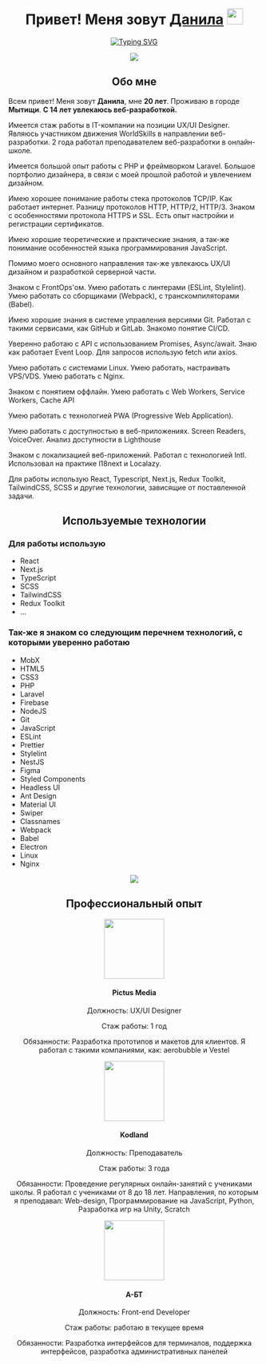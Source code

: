 <h1 align="center">Привет! Меня зовут <a href="https://t.me/shotmeow" target="_blank">Данила</a> 
<img src="https://github.com/blackcater/blackcater/raw/main/images/Hi.gif" height="32"/></h1>
<p align="center"><a href="https://git.io/typing-svg"><img src="https://readme-typing-svg.demolab.com?font=JetBrains+Mono&pause=1000&color=58A6FF&center=true&vCenter=true&width=435&lines=Full-stack+JavaScript+Developer;UX%2FUI+Designer;Web+Technologies+Teacher;Independent+Specialist" alt="Typing SVG" /></a></p>
<div align="center">
  <img src="https://github-readme-stats.vercel.app/api?username=shotmeow">
</div>

<h2 align="center">Обо мне</h2>
<p>
  Всем привет! Меня зовут <strong>Данила</strong>, мне <strong>20 лет</strong>. Проживаю в городе <strong>Мытищи</strong>. <strong>С 14 лет увлекаюсь веб-разработкой.</strong>
</p>
<p>
  Имеется стаж работы в IT-компании на позиции UX/UI Designer. Являюсь участником движения WorldSkills в направлении веб-разработки. 2 года работал преподавателем веб-разработки в онлайн-школе.
</p>
<p>
  Имеется большой опыт работы с PHP и фреймворком Laravel. Большое портфолио дизайнера, в связи с моей прошлой работой и увлечением дизайном.
</p>
<p>
  Имею хорошее понимание работы стека протоколов TCP/IP. Как работает интернет. Разницу протоколов HTTP, HTTP/2, HTTP/3. Знаком с особенностями протокола HTTPS и SSL. Есть опыт настройки и регистрации сертификатов.
</p>
<p>
  Имею хорошие теоретические и практические знания, а так-же понимание особенностей языка программирования JavaScript.
</p>

<p>Помимо моего основного направления так-же увлекаюсь UX/UI дизайном и разработкой серверной части.</p>

<p>
  Знаком с FrontOps'ом. Умею работать с линтерами (ESLint, Stylelint). Умею работать со сборщиками (Webpack), с транскомпиляторами (Babel).  
</p>

<p>
  Имею хорошие знания в системе управления версиями Git. Работал с такими сервисами, как GitHub и GitLab. Знакомо понятие CI/CD.
</p>

<p>
  Уверенно работаю с API с использованием Promises, Async/await. Знаю как работает Event Loop. Для запросов использую fetch или axios.
</p>

<p>
  Умею работать с системами Linux. Умею работать, настраивать VPS/VDS. Умею работать с Nginx.
</p>

<p>
  Знаком с понятием оффлайн. Умею работать с Web Workers, Service Workers, Cache API
</p>

<p>
  Умею работать с технологией PWA (Progressive Web Application).
</p>

<p>
  Умею работать с доступностью в веб-приложениях. Screen Readers, VoiceOver. Анализ доступности в Lighthouse
</p>

<p>
  Знаком с локализацией веб-приложений. Работал с технологией Intl. Использовал на практике l18next и Localazy.
</p>

<p>
  Для работы использую React, Typescript, Next.js, Redux Toolkit, TailwindCSS, SCSS и другие технологии, зависящие от поставленной задачи.
</p>

<h2 align="center">Используемые технологии</h2>
<h3>Для работы использую</h3>
<ul>
  <li>React</li>
  <li>Next.js</li>
  <li>TypeScript</li>
  <li>SCSS</li>
  <li>TailwindCSS</li>
  <li>Redux Toolkit</li>
  <li>...</li>
</ul>
<h3>Так-же я знаком со следующим перечнем технологий, с которыми уверенно работаю</h3>
<ul>
  <li>MobX</li>
  <li>HTML5</li>
  <li>CSS3</li>
  <li>PHP</li>
  <li>Laravel</li>
  <li>Firebase</li>
  <li>NodeJS</li>
  <li>Git</li>
  <li>JavaScript</li>
  <li>ESLint</li>
  <li>Prettier</li>
  <li>Stylelint</li>
  <li>NestJS</li>
  <li>Figma</li>
  <li>Styled Components</li>
  <li>Headless UI</li>
  <li>Ant Design</li>
  <li>Material UI</li>
  <li>Swiper</li>
  <li>Classnames</li>
  <li>Webpack</li>
  <li>Babel</li>
  <li>Electron</li>
  <li>Linux</li>
  <li>Nginx</li>
</ul>
<div align="center"><img src="https://github-readme-stats.vercel.app/api/top-langs/?username=shotmeow&layout=compact"></div>

<h2 align="center">Профессиональный опыт</h2>

  <div>
    <div align="center">
      <img width="120px" height="120px" src="https://sun9-80.userapi.com/impf/c858424/v858424347/aa826/2WX_OspnJAE.jpg?size=2000x2000&quality=96&sign=8c523a8d81c177a9e04b347468d8fdd0&type=album" >
      <h4>Pictus Media</h4>
      <p>Должность: UX/UI Designer</p>
      <p>Стаж работы: 1 год</p>
      <p>Обязанности: Разработка прототипов и макетов для клиентов. Я работал с такими компаниями, как: aerobubble и Vestel</p>
    </div>
    <div align="center">
      <img width="120px" height="120px" src="https://i.otzovik.com/objects/b/1540000/1532038.png" >
      <h4>Kodland</h4>
      <p>Должность: Преподаватель</p>
      <p>Стаж работы: 3 года</p>
      <p>Обязанности: Проведение регулярных онлайн-занятий с учениками школы. Я работал с учениками от 8 до 18 лет. 
        Направления, по которым я преподавал: Web-design, Программирование на JavaScript, Python, Разработка игр на Unity, Scratch</p>
    </div>
    <div align="center">
      <img width="120px" height="120px" src="https://hh.ru/employer-logo/3248241.png" >
      <h4>А-БТ</h4>
      <p>Должность: Front-end Developer</p>
      <p>Стаж работы: работаю в текущее время</p>
      <p>Обязанности: Разработка интерфейсов для терминалов, поддержка интерфейсов, разработка административных панелей</p>
    </div>
  </div>
